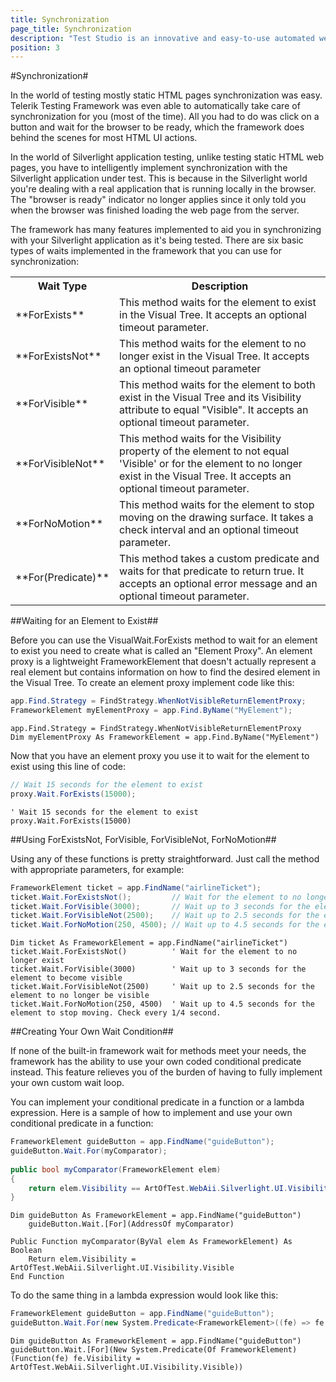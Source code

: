 ```yaml
---
title: Synchronization
page_title: Synchronization
description: "Test Studio is an innovative and easy-to-use automated web, WPF and load testing solution. Test Studio tests support essential technologies like ASP.NET AJAX, Silverlight, PHP and MVC. HTML5, Testing framework, functional testing, performance testing, load testing, exploratory testing, manual testing."
position: 3
---
```

#Synchronization#

In the world of testing mostly static HTML pages synchronization was easy. Telerik Testing Framework was even able to automatically take care of synchronization for you (most of the time). All you had to do was click on a button and wait for the browser to be ready, which the framework does behind the scenes for most HTML UI actions.
 
In the world of Silverlight application testing, unlike testing static HTML web pages, you have to intelligently implement synchronization with the Silverlight application under test. This is because in the Silverlight world you're dealing with a real application that is running locally in the browser. The "browser is ready" indicator no longer applies since it only told you when the browser was finished loading the web page from the server.
 
The framework has many features implemented to aid you in synchronizing with your Silverlight application as it's being tested. There are six basic types of waits implemented in the framework that you can use for synchronization:

<table class="docs">
<tr>
	<th>Wait Type</th><th>Description</th>
</tr>
<tr>
	<td>**ForExists**</td><td>This method waits for the element to exist in the Visual Tree. It accepts an optional timeout parameter.</td>
</tr>
<tr>
	<td>**ForExistsNot**</td><td>This method waits for the element to no longer exist in the Visual Tree. It accepts an optional timeout parameter</td>
</tr>
<tr>
	<td>**ForVisible**</td><td>This method waits for the element to both exist in the Visual Tree and its Visibility attribute to equal "Visible". It accepts an optional timeout parameter.</td>
</tr>
<tr>
	<td>**ForVisibleNot**</td><td>This method waits for the Visibility property of the element to not equal 'Visible' or for the element to no longer exist in the Visual Tree. It accepts an optional timeout parameter.</td>
</tr>
<tr>
	<td>**ForNoMotion**</td><td>This method waits for the element to stop moving on the drawing surface. It takes a check interval and an optional timeout parameter.</td>
</tr>
<tr>
	<td>**For(Predicate)**</td><td>This method takes a custom predicate and waits for that predicate to return true. It accepts an optional error message and an optional timeout parameter.</td>
</tr>
<table>

##Waiting for an Element to Exist##

Before you can use the VisualWait.ForExists method to wait for an element to exist you need to create what is called an "Element Proxy". An element proxy is a lightweight FrameworkElement that doesn't actually represent a real element but contains information on how to find the desired element in the Visual Tree. To create an element proxy implement code like this:

```C#
app.Find.Strategy = FindStrategy.WhenNotVisibleReturnElementProxy;
FrameworkElement myElementProxy = app.Find.ByName("MyElement");
```
 

```VB
app.Find.Strategy = FindStrategy.WhenNotVisibleReturnElementProxy
Dim myElementProxy As FrameworkElement = app.Find.ByName("MyElement")
```

Now that you have an element proxy you use it to wait for the element to exist using this line of code:

```C#
// Wait 15 seconds for the element to exist
proxy.Wait.ForExists(15000);
```
 

```VB
' Wait 15 seconds for the element to exist
proxy.Wait.ForExists(15000)
```

##Using ForExistsNot, ForVisible, ForVisibleNot,  ForNoMotion##

Using any of these functions is pretty straightforward. Just call the method with appropriate parameters, for example:

```C#
FrameworkElement ticket = app.FindName("airlineTicket");
ticket.Wait.ForExistsNot();         // Wait for the element to no longer exist
ticket.Wait.ForVisible(3000);       // Wait up to 3 seconds for the element to become visible
ticket.Wait.ForVisibleNot(2500);    // Wait up to 2.5 seconds for the element to no longer be visible
ticket.Wait.ForNoMotion(250, 4500); // Wait up to 4.5 seconds for the element to stop moving. Check every 1/4 second.
```
 

```VB
Dim ticket As FrameworkElement = app.FindName("airlineTicket")
ticket.Wait.ForExistsNot()          ' Wait for the element to no longer exist
ticket.Wait.ForVisible(3000)        ' Wait up to 3 seconds for the element to become visible
ticket.Wait.ForVisibleNot(2500)     ' Wait up to 2.5 seconds for the element to no longer be visible
ticket.Wait.ForNoMotion(250, 4500)  ' Wait up to 4.5 seconds for the element to stop moving. Check every 1/4 second.
```

##Creating Your Own Wait Condition##

If none of the built-in framework wait for methods meet your needs, the framework has the ability to use your own coded conditional predicate instead. This feature relieves you of the burden of having to fully implement your own custom wait loop.
 
You can implement your conditional predicate in a function or a lambda expression. Here is a sample of how to implement and use your own conditional predicate in a function:

```C#
FrameworkElement guideButton = app.FindName("guideButton");
guideButton.Wait.For(myComparator);
 
public bool myComparator(FrameworkElement elem)
{
    return elem.Visibility == ArtOfTest.WebAii.Silverlight.UI.Visibility.Visible;
}
```
 

```VB
Dim guideButton As FrameworkElement = app.FindName("guideButton")
    guideButton.Wait.[For](AddressOf myComparator)
 
Public Function myComparator(ByVal elem As FrameworkElement) As Boolean
    Return elem.Visibility = ArtOfTest.WebAii.Silverlight.UI.Visibility.Visible
End Function
```
To do the same thing in a lambda expression would look like this:


```C#
FrameworkElement guideButton = app.FindName("guideButton");
guideButton.Wait.For(new System.Predicate<FrameworkElement>((fe) => fe.Visibility == ArtOfTest.WebAii.Silverlight.UI.Visibility.Visible));
```
 

```VB
Dim guideButton As FrameworkElement = app.FindName("guideButton")
guideButton.Wait.[For](New System.Predicate(Of FrameworkElement)(Function(fe) fe.Visibility = ArtOfTest.WebAii.Silverlight.UI.Visibility.Visible))
```